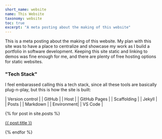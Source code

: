 ```yaml
---
short_name: website
name: This Website
taxonomy: website
toc: true
excerpt: "A meta posting about the making of this website"
---
```

This is a meta posting about the making of this website. My plan with this site was to have a place to centralize and showcase
my work as I build a portfolio in software development. Keeping this site static and linking to demos was fine enough for me, and there are plenty of free hosting options for static websites.

### "Tech Stack"
I feel embarassed calling this a tech stack, since all these tools are basically plug-n-play, but this is how the site is built:

| Version control | | GitHub |
| Host | | GitHub Pages |
| Scaffolding | | Jekyll |
| Posts | | Markdown |
| Environment| | VS Code |

{% for post in site.posts %}
<p>
    <a href="{{ post.url }}">{{ post.title }}</a>
</p>
{% endfor %}

